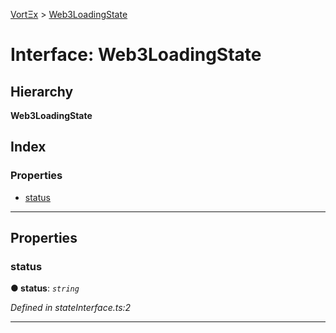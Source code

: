 [VortΞx](../README.md) > [Web3LoadingState](../interfaces/web3loadingstate.md)

# Interface: Web3LoadingState

## Hierarchy

**Web3LoadingState**

## Index

### Properties

* [status](web3loadingstate.md#status)

---

## Properties

<a id="status"></a>

###  status

**● status**: *`string`*

*Defined in stateInterface.ts:2*

___

